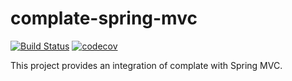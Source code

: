 # complate-spring-mvc

[![Build Status](https://travis-ci.org/complate/complate-spring-mvc.svg?branch=master)](https://travis-ci.org/complate/complate-spring-mvc)
[![codecov](https://codecov.io/gh/complate/complate-spring-mvc/branch/master/graph/badge.svg)](https://codecov.io/gh/complate/complate-spring-mvc)


This project provides an integration of complate with Spring MVC.
